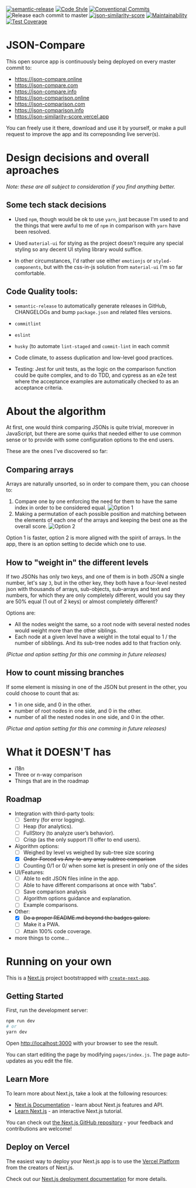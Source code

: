 [![semantic-release](https://img.shields.io/badge/%20%20%F0%9F%93%A6%F0%9F%9A%80-semantic--release-e10079.svg)](https://github.com/semantic-release/semantic-release)
[![Code Style](https://badgen.net/badge/code%20style/airbnb/ff5a5f?icon=airbnb)](https://github.com/airbnb/javascript)
[![Conventional Commits](https://img.shields.io/badge/Conventional%20Commits-1.0.0-yellow.svg)](https://conventionalcommits.org)
![Release each commit to master](https://github.com/diegopamio/json-similarity-score/workflows/Release%20each%20commit%20to%20master/badge.svg)
[![json-similarity-score](https://img.shields.io/endpoint?url=https://dashboard.cypress.io/badge/simple/cvb1my/master&style=flat&logo=cypress)](https://dashboard.cypress.io/projects/cvb1my/runs)
[![Maintainability](https://api.codeclimate.com/v1/badges/20216dd2e18292cfc07d/maintainability)](https://codeclimate.com/github/diegopamio/json-similarity-score/maintainability)
[![Test Coverage](https://api.codeclimate.com/v1/badges/20216dd2e18292cfc07d/test_coverage)](https://codeclimate.com/github/diegopamio/json-similarity-score/test_coverage)

# JSON-Compare

This open source app is continuously being deployed on every master commit to:
* https://json-compare.online
* https://json-compare.com
* https://json-compare.info
* https://json-comparison.online
* https://json-comparison.com
* https://json-comparison.info
* https://json-similarity-score.vercel.app

You can freely use it there, download and use it by yourself, or make a pull request to improve the app and its correposnding live server(s).
 
# Design decisions and overall aproaches

_Note: these are all subject to consideration if you find anything better._ 

## Some tech stack decisions 

* Used `npm`, though would be ok to use `yarn`, just because I'm used to and the things that were awful to me of `npm` in comparison with `yarn` have been resolved.
  
*  Used `material-ui` for stying as the project doesn't require any special styling so any decent UI styling library would suffice.
  
*  In other circumstances, I'd rather use either `emotionjs` or `styled-components`, but with the css-in-js solution from `material-ui` I'm so far comfortable.

## Code Quality tools:

* `semantic-release` to automatically generate releases in GitHub, CHANGELOGs and bump `package.json` and related files versions.
* `commitlint`
* `eslint`
* `husky` (to automate `lint-staged` and `commit-lint` in each commit

* Code climate, to assess duplication and low-level good practices.
* Testing: Jest for unit tests, as the logic on the comparison function could be quite complex, and to do TDD, and cypress as an e2e test where the acceptance examples are automatically checked to as an acceptance criteria.

# About the algorithm

At first, one would think comparing JSONs is quite trivial, moreover in JavaScript, but there are some quirks that needed either to use common sense or to provide with some configuration options to the end users.

These are the ones I've discovered so far:

## Comparing arrays

Arrays are naturally unsorted, so in order to compare them, you can choose to:

1. Compare one by one enforcing the need for them to have the same index in order to be considered equal.
![Option 1](public/images/arrayPositionMatch-strict.png)
2. Making a permutation of each possible position and matching between the elements of each one of the arrays and keeping the best one as the overall score.
![Option 2](public/images/arrayPositionMatch-flex.png)

Option 1 is faster, option 2 is more aligned with the spirit of arrays. In the app, there is an option setting to decide which one to use.

## How to "weight in" the different levels

If two JSONs has only two keys, and one of them is in both JSON a single number, let's say `3`, but in the other key, they both have a four-level nested json with thousands of arrays, sub-objects, sub-arrays and text and numbers, for which they are only completely different, would you say they are 50% equal (1 out of 2 keys) or almost completely different? 

Options are:
* All the nodes weight the same, so a root node with several nested nodes would weight more than the other siblings.
* Each node at a given level have a weight in the total equal to 1 / the number of sibblings. And its sub-tree nodes add to that fraction only.
 
_(Pictue and option setting for this one comming in future releases)_

## How to count missing branches

If some element is missing in one of the JSON but present in the other, you could choose to count that as:

* 1 in one side, and 0 in the other.
* number of root nodes in one side, and 0 in the other.
* number of all the nested nodes in one side, and 0 in the other.

_(Pictue and option setting for this one comming in future releases)_

# What it DOESN'T has
- i18n
- Three or n-way comparison
- Things that are in the roadmap

## Roadmap

* Integration with third-party tools:
  * [ ] Sentry (for error logging).
  * [ ] Heap (for analytics).
  * [ ] FullStory (to analyze user’s behavior).
  * [ ] Crisp (as the only support I’ll offer to end users).
* Algorithm options:
  * [ ] Weighed by level vs weighed by sub-tree size scoring
  * [x] ~~Order-Forced vs Any-to-any array subtree comparison~~
  * [ ] Counting 0/1 or 0/<subtree size> when some ket is present in only one of the sides
* UI/Features:
  * [ ] Able to edit JSON files inline in the app.
  * [ ] Able to have different comparisons at once with “tabs”.
  * [ ] Save comparison analysis
  * [ ] Algorithm options guidance and explanation.
  * [ ] Example comparisons.
* Other:
  * [x] ~~Do a proper README.md beyond the badges galore.~~
  * [ ] Make it a PWA.
  * [ ] Attain 100% code coverage.
* more things to come...


# Running on your own

This is a [Next.js](https://nextjs.org/) project bootstrapped with [`create-next-app`](https://github.com/vercel/next.js/tree/canary/packages/create-next-app).

## Getting Started

First, run the development server:

```bash
npm run dev
# or
yarn dev
```

Open [http://localhost:3000](http://localhost:3000) with your browser to see the result.

You can start editing the page by modifying `pages/index.js`. The page auto-updates as you edit the file.

## Learn More

To learn more about Next.js, take a look at the following resources:

- [Next.js Documentation](https://nextjs.org/docs) - learn about Next.js features and API.
- [Learn Next.js](https://nextjs.org/learn) - an interactive Next.js tutorial.

You can check out [the Next.js GitHub repository](https://github.com/vercel/next.js/) - your feedback and contributions are welcome!

## Deploy on Vercel

The easiest way to deploy your Next.js app is to use the [Vercel Platform](https://vercel.com/import?utm_medium=default-template&filter=next.js&utm_source=create-next-app&utm_campaign=create-next-app-readme) from the creators of Next.js.

Check out our [Next.js deployment documentation](https://nextjs.org/docs/deployment) for more details.
